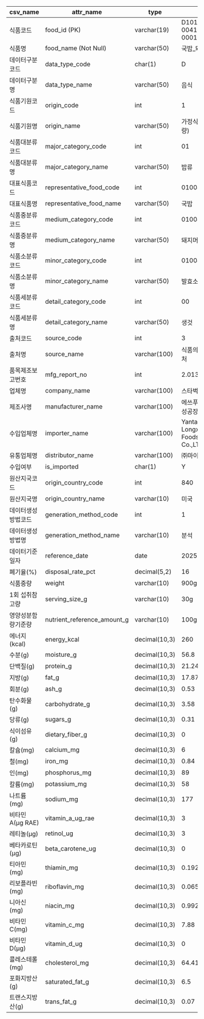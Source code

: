 
| csv_name     | attr_name                   | type          | ex                                  |
| ------------ | --------------------------- | ------------- | ----------------------------------- |
| 식품코드         | food_id (PK)                | varchar(19)   | D101-004160000-0001                 |
| 식품명          | food_name (Not Null)        | varchar(50)   | 국밥_돼지머리                             |
| 데이터구분코드      | data_type_code              | char(1)       | D                                   |
| 데이터구분명       | data_type_name              | varchar(50)   | 음식                                  |
| 식품기원코드       | origin_code                 | int           | 1                                   |
| 식품기원명        | origin_name                 | varchar(50)   | 가정식(분석 함량)                          |
| 식품대분류코드      | major_category_code         | int           | 01                                  |
| 식품대분류명       | major_category_name         | varchar(50)   | 밥류                                  |
| 대표식품코드       | representative_food_code    | int           | 01004                               |
| 대표식품명        | representative_food_name    | varchar(50)   | 국밥                                  |
| 식품중분류코드      | medium_category_code        | int           | 0100416                             |
| 식품중분류명       | medium_category_name        | varchar(50)   | 돼지머리                                |
| 식품소분류코드      | minor_category_code         | int           | 010041600                           |
| 식품소분류명       | minor_category_name         | varchar(50)   | 발효소시지                               |
| 식품세분류코드      | detail_category_code        | int           | 00                                  |
| 식품세분류명       | detail_category_name        | varchar(50)   | 생것                                  |
| 출처코드         | source_code                 | int           | 3                                   |
| 출처명          | source_name                 | varchar(100)  | 식품의약품안전처                            |
| 품목제조보고번호     | mfg_report_no               | int           | 2.01304E+13                         |
| 업체명          | company_name                | varchar(100)  | 스타벅스                                |
| 제조사명         | manufacturer_name           | varchar(100)  | 에쓰푸드(주)음성공장                         |
| 수입업체명        | importer_name               | varchar(100)  | Yantai Longxiang Foodstuff Co.,LTD. |
| 유통업체명        | distributor_name            | varchar(100)  | ㈜마이비                                |
| 수입여부         | is_imported                 | char(1)       | Y                                   |
| 원산지국코드       | origin_country_code         | int           | 840                                 |
| 원산지국명        | origin_country_name         | varchar(10)   | 미국                                  |
| 데이터생성방법코드    | generation_method_code      | int           | 1                                   |
| 데이터생성방법명     | generation_method_name      | varchar(10)   | 분석                                  |
| 데이터기준일자      | reference_date              | date          | 2025-04-08                          |
| 폐기율(%)       | disposal_rate_pct           | decimal(5,2)  | 16                                  |
| 식품중량         | weight                      | varchar(10)   | 900g                                |
| 1회 섭취참고량     | serving_size_g              | varchar(10)   | 30g                                 |
| 영양성분함량기준량    | nutrient_reference_amount_g | varchar(10)   | 100g                                |
| 에너지(kcal)    | energy_kcal                 | decimal(10,3) | 260                                 |
| 수분(g)        | moisture_g                  | decimal(10,3) | 56.8                                |
| 단백질(g)       | protein_g                   | decimal(10,3) | 21.24                               |
| 지방(g)        | fat_g                       | decimal(10,3) | 17.87                               |
| 회분(g)        | ash_g                       | decimal(10,3) | 0.53                                |
| 탄수화물(g)      | carbohydrate_g              | decimal(10,3) | 3.58                                |
| 당류(g)        | sugars_g                    | decimal(10,3) | 0.31                                |
| 식이섬유(g)      | dietary_fiber_g             | decimal(10,3) | 0                                   |
| 칼슘(mg)       | calcium_mg                  | decimal(10,3) | 6                                   |
| 철(mg)        | iron_mg                     | decimal(10,3) | 0.84                                |
| 인(mg)        | phosphorus_mg               | decimal(10,3) | 89                                  |
| 칼륨(mg)       | potassium_mg                | decimal(10,3) | 58                                  |
| 나트륨(mg)      | sodium_mg                   | decimal(10,3) | 177                                 |
| 비타민A(μg RAE) | vitamin_a_ug_rae            | decimal(10,3) | 3                                   |
| 레티놀(μg)      | retinol_ug                  | decimal(10,3) | 3                                   |
| 베타카로틴(μg)    | beta_carotene_ug            | decimal(10,3) | 0                                   |
| 티아민(mg)      | thiamin_mg                  | decimal(10,3) | 0.192                               |
| 리보플라빈(mg)    | riboflavin_mg               | decimal(10,3) | 0.065                               |
| 니아신(mg)      | niacin_mg                   | decimal(10,3) | 0.992                               |
| 비타민 C(mg)    | vitamin_c_mg                | decimal(10,3) | 7.88                                |
| 비타민 D(μg)    | vitamin_d_ug                | decimal(10,3) | 0                                   |
| 콜레스테롤(mg)    | cholesterol_mg              | decimal(10,3) | 64.41                               |
| 포화지방산(g)     | saturated_fat_g             | decimal(10,3) | 6.5                                 |
| 트랜스지방산(g)    | trans_fat_g                 | decimal(10,3) | 0.07                                |
